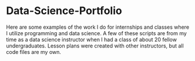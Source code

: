 # Data-Science-Portfolio
Here are some examples of the work I do for internships and classes where I utilize programming and data science.
A few of these scripts are from my time as a data science instructor when I had a class of about 20 fellow undergraduates. Lesson plans
were created with other instructors, but all code files are my own.
